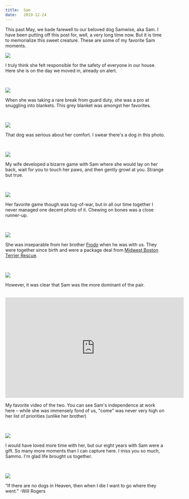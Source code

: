 ```yaml
---
title:  Sam
date:   2019-12-24
---
```


This past May, we bade farewell to our beloved dog Samwise, aka Sam. I have been putting off this post for, well, a very long time now. But it is time to memorialize this sweet creature. These are some of my favorite Sam moments.

![](/images/2019-12-24-sam-1.jpg)

I truly think she felt responsible for the safety of everyone in our house. Here she is on the day we moved in, already on alert.

<br>

![](/images/2019-12-24-sam-3.jpg)

When she was taking a rare break from guard duty, she was a pro at snuggling into blankets. This grey blanket was amongst her favorites.

<br>

![](/images/2019-12-24-sam-4.jpg)

That dog was serious about her comfort. I swear there's a dog in this photo.

<br>

![](/images/2019-12-24-sam-2.jpg)

My wife developed a bizarre game with Sam where she would lay on her back, wait for you to touch her paws, and then gently growl at you. Strange but true.

<br>

![](/images/2019-12-24-sam-5.jpg)

Her favorite game though was tug-of-war, but in all our time together I never managed one decent photo of it. Chewing on bones was a close runner-up.

<br>

![](/images/2019-12-24-sam-6.jpg)

She was inseparable from her brother [Frodo](/frodo) when he was with us. They were together since birth and were a package deal from [Midwest Boston Terrier Rescue](https://midwestbtrescue.org/).

<br>

![](/images/2019-12-24-sam-7.jpg)

However, it was clear that Sam was the more dominant of the pair.

<br>

<iframe width="560" height="315" src="https://www.youtube-nocookie.com/embed/mPBri3XqWss" frameborder="0" allow="autoplay; encrypted-media" allowfullscreen></iframe>

My favorite video of the two. You can see Sam's independence at work here – while she was immensely fond of us, "come" was never very high on her list of priorities (unlike her brother)

<br>

![](/images/2019-12-24-sam-0.jpg)

I would have loved more time with her, but our eight years with Sam were a gift. So many more moments than I can capture here. I miss you so much, Sammo. I'm glad life brought us together.

<br>

![](/images/2019-12-24-sam-final.jpg)

“If there are no dogs in Heaven, then when I die I want to go where they went.” -Will Rogers